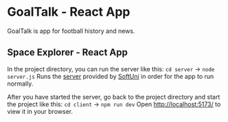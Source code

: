# GoalTalk - React App
GoalTalk is app for football history and news.

## Space Explorer - React App

In the project directory, you can run the server like this:
```cd server``` -> ```node server.js```
Runs the [server](https://github.com/softuni-practice-server/softuni-practice-server) provided by [SoftUni](https://about.softuni.bg/) in order for the app to run normally.

After you have started the server, go back to the project directory and start the project like this:
```cd client``` -> ```npm run dev```
Open [http://localhost:5173/](http://localhost:5173/) to view it in your browser.
